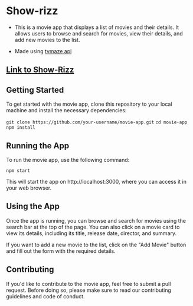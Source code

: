 # Show-rizz
+ This is a movie app that displays a list of movies and their details. It allows users to browse and search for movies, view their details, and add new movies to the list.
- Made using [tvmaze api](https://api.tvmaze.com/search/shows?q=all)
## [Link to Show-Rizz](https://warm-treacle-c7f71b.netlify.app/)
## Getting Started
To get started with the movie app, clone this repository to your local machine and install the necessary dependencies:

`git clone https://github.com/your-username/movie-app.git`
`cd movie-app`
`npm install`

## Running the App
To run the movie app, use the following command:

`npm start`

This will start the app on http://localhost:3000, where you can access it in your web browser.

## Using the App
Once the app is running, you can browse and search for movies using the search bar at the top of the page. You can also click on a movie card to view its details, including its title, release date, director, and summary.

If you want to add a new movie to the list, click on the "Add Movie" button and fill out the form with the required details.

## Contributing
If you'd like to contribute to the movie app, feel free to submit a pull request. Before doing so, please make sure to read our contributing guidelines and code of conduct.